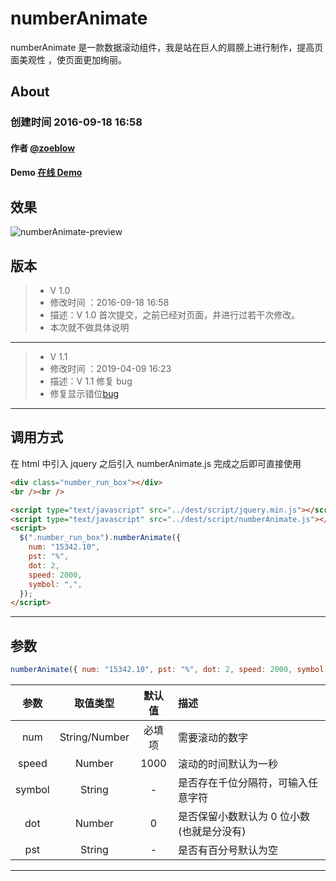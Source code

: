 # numberAnimate

numberAnimate 是一款数据滚动组件，我是站在巨人的肩膀上进行制作，提高页面美观性 ，使页面更加绚丽。

## About

### 创建时间 2016-09-18 16:58

#### 作者 [@zoeblow](https://github.com/zoeblow)

#### Demo [在线 Demo](https://zoeblow.github.io/numberAnimate/)

## 效果

![numberAnimate-preview](https://raw.githubusercontent.com/zoeblow/numberAnimate/master/numberAnimate.gif)

## 版本

> - V 1.0
> - 修改时间 ：2016-09-18 16:58
> - 描述：V 1.0 首次提交，之前已经对页面，井进行过若干次修改。
> - 本次就不做具体说明

---

> - V 1.1
> - 修改时间 ：2019-04-09 16:23
> - 描述：V 1.1 修复 bug
> - 修复显示错位[bug](https://github.com/zoeblow/numberAnimate/issues/1)

---

## 调用方式

在 html 中引入 jquery 之后引入 numberAnimate.js
完成之后即可直接使用

```html
<div class="number_run_box"></div>
<br /><br />

<script type="text/javascript" src="../dest/script/jquery.min.js"></script>
<script type="text/javascript" src="../dest/script/numberAnimate.js"></script>
<script>
  $(".number_run_box").numberAnimate({
    num: "15342.10",
    pst: "%",
    dot: 2,
    speed: 2000,
    symbol: ",",
  });
</script>
```

---

## 参数

```js
numberAnimate({ num: "15342.10", pst: "%", dot: 2, speed: 2000, symbol: "," });
```

|  参数  |   取值类型    | 默认值 | 描述                                      |
| :----: | :-----------: | :----: | :---------------------------------------- |
|  num   | String/Number | 必填项 | 需要滚动的数字                            |
| speed  |    Number     |  1000  | 滚动的时间默认为一秒                      |
| symbol |    String     |   -    | 是否存在千位分隔符，可输入任意字符        |
|  dot   |    Number     |   0    | 是否保留小数默认为 0 位小数(也就是分没有) |
|  pst   |    String     |   -    | 是否有百分号默认为空                      |

---
